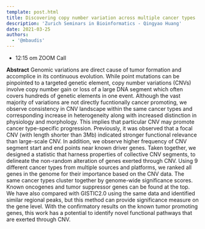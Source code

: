 ```yaml
---
template: post.html
title: Discovering copy number variation across multiple cancer types
description: 'Zurich Seminars in Bioinformatics - Qingyao Huang'
date: 2021-03-25
authors:
  - '@mbaudis'
---
```




* 12:15 om  ZOOM Call

**Abstract** Genomic variations are direct cause of tumor formation and accomplice in its continuous evolution. While point mutations can be pinpointed to a targeted genetic element, copy number variations (CNVs) involve copy number gain or loss of a large DNA segment which often covers hundreds of genetic elements in one event. Although the vast majority of variations are not directly fucntionally cancer promoting, we observe consistency in CNV landscape within the same cancer types and corresponding increase in heterogeneity along with increased distinction in physiology and morphology. This implies that particular CNV may promote cancer type-specific progression.<!--more--> Previously, it was observed that a focal CNV (with length shorter than 3Mb) indicated stronger functional relevance than large-scale CNV. In addition, we observe higher frequency of CNV segment start and end points near known driver genes. Taken together, we designed a statistic that harness properties of collective CNV segments, to delineate the non-random alteration of genes exerted through CNV. Using 9 different cancer types from multiple sources and platforms, we ranked all genes in the genome for their importance based on the CNV data. The same cancer types cluster together by genome-wide significance scores. Known oncogenes and tumor suppressor genes can be found at the top. We have also compared with GISTIC2.0 using the same data and identified similar regional peaks, but this method can provide significance measure on the gene level. With the confirmatory results on the known tumor promoting genes, this work has a potential to identify novel functional pathways that are exerted through CNV. 
